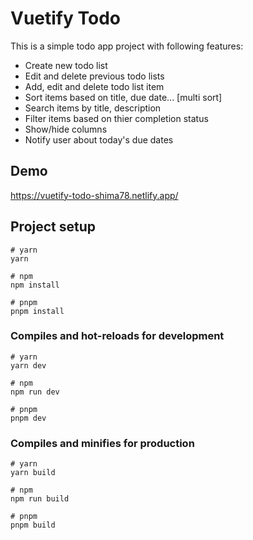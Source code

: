 
# Vuetify Todo

This is a simple todo app project with following features:
* Create new todo list
* Edit and delete previous todo lists
* Add, edit and delete todo list item
* Sort items based on title, due date... [multi sort]
* Search items by title, description
* Filter items based on thier completion status
* Show/hide columns
* Notify user about today's due dates




## Demo

https://vuetify-todo-shima78.netlify.app/


## Project setup

```
# yarn
yarn

# npm
npm install

# pnpm
pnpm install
```

### Compiles and hot-reloads for development

```
# yarn
yarn dev

# npm
npm run dev

# pnpm
pnpm dev
```

### Compiles and minifies for production

```
# yarn
yarn build

# npm
npm run build

# pnpm
pnpm build
```


